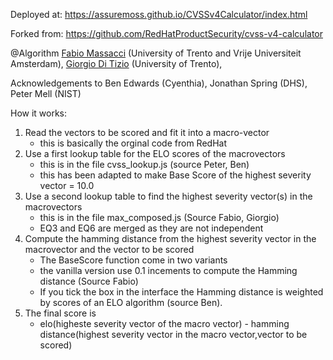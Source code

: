 Deployed at: https://assuremoss.github.io/CVSSv4Calculator/index.html

Forked from: https://github.com/RedHatProductSecurity/cvss-v4-calculator

@Algorithm [Fabio Massacci](https://fabiomassacci.github.io/) (University of Trento and Vrije Universiteit Amsterdam), [Giorgio Di Tizio](https://giorgioditizio.github.io/) (University of Trento), 
     
Acknowledgements to Ben Edwards (Cyenthia), Jonathan Spring (DHS), Peter Mell (NIST) 
                   
How it works:

1. Read the vectors to be scored and fit it into a macro-vector
   * this is basically the orginal code from RedHat
2. Use a first lookup table for the ELO scores of the macrovectors 
   * this is in the file cvss_lookup.js (source Peter, Ben)
   * this has been adapted to make Base Score of the highest severity vector = 10.0
3. Use a second lookup table to find the highest severity vector(s) in the macrovectors
   * this is in the file max_composed.js (Source Fabio, Giorgio)
   * EQ3 and EQ6 are merged as they are not independent
4. Compute the hamming distance from the highest severity vector in the macrovector and the vector to be scored
   * The BaseScore function come in two variants 
   * the vanilla version use 0.1 incements to compute the Hamming distance (Source Fabio)
   * If you tick the box in the interface the Hamming distance is weighted by scores of an ELO algorithm (source Ben).
5. The final score is 
   * elo(higheste severity vector of the macro vector) - hamming distance(highest severity vector in the macro vector,vector to be scored)


